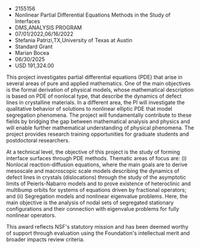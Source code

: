 
* 2155156
* Nonlinear Partial Differential Equations Methods in the Study of Interfaces
* DMS,ANALYSIS PROGRAM
* 07/01/2022,06/16/2022
* Stefania Patrizi,TX,University of Texas at Austin
* Standard Grant
* Marian Bocea
* 06/30/2025
* USD 191,324.00

This project investigates partial differential equations (PDE) that arise in
several areas of pure and applied mathematics. One of the main objectives is the
formal derivation of physical models, whose mathematical description is based on
PDE of nonlocal type, that describe the dynamics of defect lines in crystalline
materials. In a different area, the PI will investigate the qualitative behavior
of solutions to nonlinear elliptic PDE that model segregation phenomena. The
project will fundamentally contribute to these fields by bridging the gap
between mathematical analysis and physics and will enable further mathematical
understanding of physical phenomena. The project provides research training
opportunities for graduate students and postdoctoral researchers.

At a technical level, the objective of this project is the study of forming
interface surfaces through PDE methods. Thematic areas of focus are: (i)
Nonlocal reaction-diffusion equations, where the main goals are to derive
mesoscale and macroscopic scale models describing the dynamics of defect lines
in crystals (dislocations) through the study of the asymptotic limits of
Peierls-Nabarro models and to prove existence of heteroclinic and multibump
orbits for systems of equations driven by fractional operators; and (ii)
Segregation models and nonlinear eigenvalue problems. Here, the main objective
is the analysis of nodal sets of segregated stationary configurations and their
connection with eigenvalue problems for fully nonlinear operators.

This award reflects NSF's statutory mission and has been deemed worthy of
support through evaluation using the Foundation's intellectual merit and broader
impacts review criteria.
